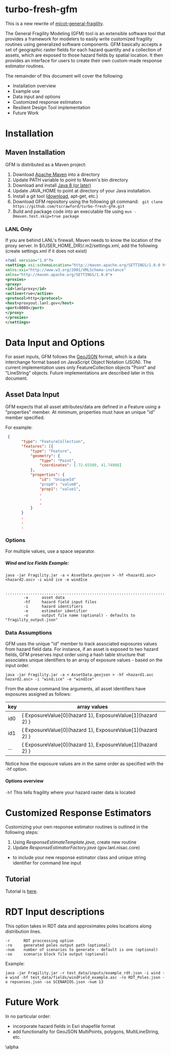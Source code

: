 # turbo-fresh-gfm

This is a new rewrite of [micot-general-fragility](https://github.com/lanl-ansi/micot-general-fragility).

The General Fragility Modeling (GFM) tool is an extensible software tool 
that provides a framework for modelers to easily write customized fragility 
routines using generalized software components.  GFM basically accepts a set of geographic 
raster fields for each hazard quantity and a collection of assets, which are exposed to those
hazard fields by spatial location.  It then provides an interface for users to create their own
custom-made response estimator routines. 

The remainder of this document will cover the following:

* Installation overview
* Example use
* Data input and options
* Customized response estimators
* Resilient Design Tool implementation 
* Future Work

# Installation
## Maven  Installation 

GFM is distributed as a Maven project:
1. Download [Apache Maven](https://maven.apache.org/download.cgi) into a directory
2. Update PATH variable to point to Maven's bin directory
3. Download and install [Java 8 (or later)](http://www.oracle.com/technetwork/java/javase/downloads/index-jsp-138363.html)
4. Update JAVA_HOME to point at directory of your Java installation.
5. Install a git tool ([download](https://git-scm.com/downloads), apt-get, etc.)
6. Download GFM repository using the following git command: 
``` git clone https://github.com/tscrawford/turbo-fresh-gfm.git```
7. Build and package code into an executable file using ```mvn -Dmaven.test.skip=true package```

### LANL Only
If you are behind LANL's firewall, Maven needs to know the location of the proxy server.
In ${USER_HOME_DIR}/.m2/settings.xml, add the following (create settings.xml if it does not exist)
```xml
<?xml version="1.0"?>
<settings xsi:schemaLocation="http://maven.apache.org/SETTINGS/1.0.0 https://maven.apache.org/xsd/settings-1.0.0.xsd" 
xmlns:xsi="http://www.w3.org/2001/XMLSchema-instance" 
xmlns="http://maven.apache.org/SETTINGS/1.0.0">
<proxies>
<proxy>
<id>lanlproxy</id>
<active>true</active>
<protocol>http</protocol>
<host>proxyout.lanl.gov</host>
<port>8080</port>
</proxy>
</proxies>
</settings>

```

# Data Input and Options

For asset inputs, GFM follows the [GeoJSON](https://tools.ietf.org/html/rfc7946) format, which is a data interchange format 
based on JavaScript Object Notation (JSON).  The current implementation uses only FeatureCollection objects 
"Point" and "LineString" objects.  Future implementations are described later in this document. 

## Asset Data Input
GFM expects that all asset attributes/data are defined in a Feature using a 
"properties" member. At minimum, properties must have an unique "id" member specified.

For example:

```json
 {
       "type": "FeatureCollection",
       "features": [{
           "type": "Feature",
           "geometry": {
               "type": "Point",
               "coordinates": [-72.65509, 41.74908]
           },
           "properties": {
               "id": "UniqueId"
               "prop0": "value0",
               "prop1": "value1",
               .
               .
               .
           }
       }
       .
       .
       .
```

### Options 

For multiple values, use a space separator.

##### Wind and Ice Fields Example:
``` 
java -jar Fragility.jar -a < AssetData.geojson > -hf <hazard1.asc> <hazard2.asc> -i wind ice -e windIce
    
        ...........................................................................................................
        -a      asset data 
        -hf     hazard field input files
        -i      hazard identifiers
        -e      estimator identifier
        -o      output file name (optional) - defaults to "fragility_output.json" 
 ```
 
### Data Assumptions
GFM uses the unique "id" member to track associated exposures values 
from hazard field data.  For instance, if an asset is exposed to two hazard fields, GFM preserves input order 
using a hash table structure that associates unique identifiers to an array of exposure values - based on the input
order.

``` java -jar Fragility.jar -a < AssetData.geojson > -hf <hazard1.asc hazard2.asc> -i "wind;ice" -e "windIce" ```

From the above command line arguments, all asset identifiers have exposures assigned as follows:

| key | array values |
| ---  | --- |
| id0 | { ExposureValue[0](hazard 1), ExposureValue[1](hazard 2) } |
| id1 | { ExposureValue[0](hazard 1), ExposureValue[1](hazard 2) } |
| ... | { ExposureValue[0](hazard 1), ExposureValue[1](hazard 2) } |

Notice how the exposure values are in the same order as specified with the -hf option.

#### Options overview

```-hf``` This tells fragility where your hazard raster data is located 

# Customized Response Estimators

Customizing your own response estimator routines is outlined in the following steps:

1. Using _ResponseEstimateTemplate.java_, create new routine
2. Update _ResponseEstimatorFactory.java_ (gov.lanl.nisac.core)
* to include your new response estimator class and unique string identifier for command line
input


## Tutorial

Tutorial is [here](tutorial.md).



# RDT Input descriptions


This option takes in RDT data and approximates poles locations along distribution lines.
    
```
-r      RDT proccessing option
-ro     generated poles output path (optional)    
-num    number of scenarios to generate - default is one (optional)
-so     scenario block file output (optional)

```

Example:

``` 
java -jar Fragility.jar -r test_data/inputs/example_rdt.json -i wind -e wind -hf test_data/fields/windField_example.asc -ro RDT_Poles.json -o repsonses.json -so SCENARIOS.json -num 13 
```


# Future Work
In no particular order:

* incorporate hazard fields in Esri shapefile format
* add functionality for GeoJSON MultiPoints, polygons, MultiLineString, etc.

\alpha 


